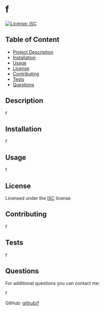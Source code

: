 
  # f

  [![License: ISC](https://img.shields.io/badge/License-ISC-blue.svg)](https://opensource.org/licenses/ISC)

  ## Table of Content
  - [Project Description](#Description)
  - [Installation](#Installation)
  - [Usage](#Usage)
  - [License](#license)
  - [Contributing](#Contributing)
  - [Tests](#Tests)
  - [Questions](#Questions)

  ## Description
  f

  ## Installation
  f
  
  ## Usage
  f

  ## License

Licensed under the [ISC](https://opensource.org/licenses/ISC) license

  ## Contributing
  f
  
  ## Tests
  f
  
  ## Questions
  For additional questions you can contact me:

  f

  GitHub: [github/f](http://github.com/f)


